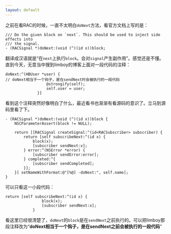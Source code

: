 ```yaml
---
layout: default
---
```



之前在看RAC的时候，一直不太明白`doNext`方法，看官方文档上写的是：

	/// Do the given block on `next`. This should be used to inject side effects into
	/// the signal.
	- (RACSignal *)doNext:(void (^)(id x))block;
	
翻译成汉语就是“在`next`上执行`block`。会对`signal`产生副作用”。感觉还是不懂。直到今天，无意当中搜到limboy的博客上面对一段代码的注释：

	doNext:^(HBUser *user) {
	// doNext相当于一个钩子，是在sendNext时会被执行的一段代码
	                  @strongify(self);
	                  self.user = user;
	              }]

看到这个注释突然好像明白了什么，最近看书也渐渐有看源码的意识了。立马到源码里看了下。

	- (RACSignal *)doNext:(void (^)(id x))block {
		NSCParameterAssert(block != NULL);
	
		return [[RACSignal createSignal:^(id<RACSubscriber> subscriber) {
			return [self subscribeNext:^(id x) {
				block(x);
				[subscriber sendNext:x];
			} error:^(NSError *error) {
				[subscriber sendError:error];
			} completed:^{
				[subscriber sendCompleted];
			}];
		}] setNameWithFormat:@"[%@] -doNext:", self.name];
	}
可以只看这一小段代码：

	return [self subscribeNext:^(id x) {
					block(x);
					[subscriber sendNext:x];
				}
				
看这里已经很清楚了，`doNext`的`block`是在`sendNext`之前执行的。可以把limboy那段注释改为“**doNext相当于一个钩子，是在sendNext之前会被执行的一段代码**”